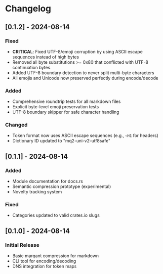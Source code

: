 # Changelog

## [0.1.2] - 2024-08-14

### Fixed
- **CRITICAL**: Fixed UTF-8/emoji corruption by using ASCII escape sequences instead of high bytes
- Removed all byte substitutions >= 0x80 that conflicted with UTF-8 continuation bytes
- Added UTF-8 boundary detection to never split multi-byte characters
- All emojis and Unicode now preserved perfectly during encode/decode

### Added
- Comprehensive roundtrip tests for all markdown files
- Explicit byte-level emoji preservation tests
- UTF-8 boundary skipper for safe character handling

### Changed
- Token format now uses ASCII escape sequences (e.g., `~H1` for headers)
- Dictionary ID updated to "mq2-uni-v2-utf8safe"

## [0.1.1] - 2024-08-14

### Added
- Module documentation for docs.rs
- Semantic compression prototype (experimental)
- Novelty tracking system

### Fixed
- Categories updated to valid crates.io slugs

## [0.1.0] - 2024-08-14

### Initial Release
- Basic marqant compression for markdown
- CLI tool for encoding/decoding
- DNS integration for token maps